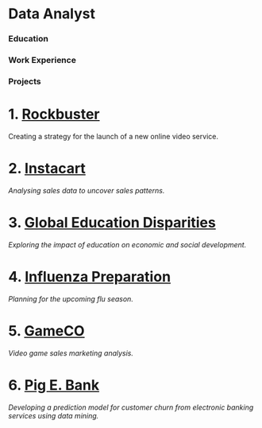 # Data Analyst

### Education

### Work Experience


### Projects
# 1. [Rockbuster](https://github.com/LiliiaVerbenko/Rockbuster-Stealth-Data-Analysis-Project)
Creating a strategy for the launch of a new online video service.

# 2. [Instacart](https://github.com/LiliiaVerbenko/Instacart-Grocery-Basket-Analysis)
*Analysing sales data to uncover sales patterns.*

# 3. [Global Education Disparities](https://github.com/LiliiaVerbenko/Global-Educational-Disparities-Analysis)
*Exploring the impact of education on economic and social development.*

# 4. [Influenza Preparation](https://github.com/LiliiaVerbenko/Influenza-Preparation)
*Planning for the upcoming flu season.*

# 5. [GameCO](https://github.com/LiliiaVerbenko/GameCO-Marketing-Analysis)
*Video game sales marketing analysis.*

# 6. [Pig E. Bank](https://github.com/LiliiaVerbenko/PigE-Bank)
*Developing a prediction model for customer churn from electronic banking services using data mining.*
